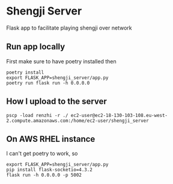 # Shengji Server
Flask app to facilitate playing shengji over network

## Run app locally
First make sure to have poetry installed then
```
poetry install
export FLASK_APP=shengji_server/app.py
poetry run flask run -h 0.0.0.0
```

## How I upload to the server
```
pscp -load renzhi -r ./ ec2-user@ec2-18-130-103-108.eu-west-2.compute.amazonaws.com:/home/ec2-user/shengji_server
```

## On AWS RHEL instance
I can't get poetry to work, so
```
export FLASK_APP=shengji_server/app.py
pip install flask-socketio=4.3.2
flask run -h 0.0.0.0 -p 5002
```

